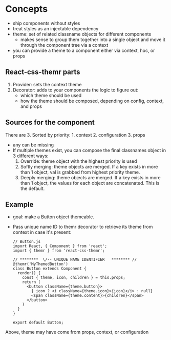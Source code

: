 Concepts
========
*   ship components without styles
*   treat styles as an injectable dependency
*   theme: set of related classname objects for different components
    *   makes sense to group them together into a single object and move it through the component
        tree via a context
*   you can provide a theme to a component either via context, hoc, or props


React-css-themr parts
---------------------
1.  Provider:  sets the context theme
2.  Decorator: adds to your components the logic to figure out:
    *   which theme should be used
    *   how the theme should be composed, depending on config, context, and props

Sources for the component
-------------------------
There are 3. Sorted by priority:
    1.  context
    2.  configuration
    3.  props

*   any can be missing
*   If multiple themes exist, you can compose the final classnames object in 3 different ways:
    1.  Override:       theme object with the highest priority is used
    2.  Softly merging: theme objects are merged. If a key exists in more than 1 object, val is
                        grabbed from highest priority theme.
    3.  Deeply merging: theme objects are merged. If a key exists in more than 1 object, the values
                        for each object are concatenated. This is the default.

Example
-------
*   goal: make a Button object themeable.
*   Pass unique name ID to themr decorator to retrieve its theme from context in case it's present:

        // Button.js
        import React, { Component } from 'react';
        import { themr } from 'react-css-themr';

        // ********  \/-- UNIQUE NAME IDENTIFIER   ******** //
        @themr('MyThemedButton')
        class Button extends Component {
          render() {
            const { theme, icon, children } = this.props;
            return (
              <button className={theme.button}>
                { icon ? <i className={theme.icon}>{icon}</i> : null}
                <span className={theme.content}>{children}</span>
              </button>
            )
          }
        }

        export default Button;

Above, theme may have come from props, context, or configuration
